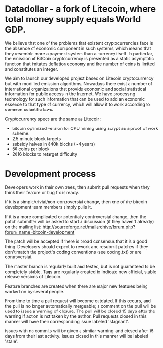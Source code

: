 Datadollar - a fork of Litecoin, where total money supply equals World GDP.
===================

We believe that one of the problems that existent cryptocurrencies face is the absence of economic component in such systems, which means that they resemble more a payment system than a currency itself. In particular, the emission of BitCoin cryptocurrency is presented as a static asymptotic function that imitates deflation economy and the number of coins is limited and constitutes an integer.

We aim to launch our developed project based on Litecoin cryptocurrency but with modified emission algorithms. Nowadays there exist a number of international organizations that provide economic and social statistical information for public access in the Internet. We have processing technology for such information that can be used to add an economic essence to that type of currency, which will allow it to work according to common scientific laws.


Cryptocurrency specs are the same as Litecoin:
 - bitcoin optimized version for CPU mining using scrypt as a proof of work scheme.
 - 2.5 minute block targets
 - subsidy halves in 840k blocks (~4 years)
 - 50 coins per block
 - 2016 blocks to retarget difficulty

Development process
===================

Developers work in their own trees, then submit pull requests when
they think their feature or bug fix is ready.

If it is a simple/trivial/non-controversial change, then one of the
bitcoin development team members simply pulls it.

If it is a more complicated or potentially controversial
change, then the patch submitter will be asked to start a
discussion (if they haven't already) on the mailing list:
http://sourceforge.net/mailarchive/forum.php?forum_name=bitcoin-development

The patch will be accepted if there is broad consensus that it is a
good thing.  Developers should expect to rework and resubmit patches
if they don't match the project's coding conventions (see coding.txt)
or are controversial.

The master branch is regularly built and tested, but is not guaranteed
to be completely stable. Tags are regularly created to indicate new
official, stable release versions of Litecoin.

Feature branches are created when there are major new features being
worked on by several people.

From time to time a pull request will become outdated. If this occurs, and
the pull is no longer automatically mergeable; a comment on the pull will
be used to issue a warning of closure. The pull will be closed 15 days
after the warning if action is not taken by the author. Pull requests closed
in this manner will have their corresponding issue labeled 'stagnant'.

Issues with no commits will be given a similar warning, and closed after
15 days from their last activity. Issues closed in this manner will be 
labeled 'stale'. 
